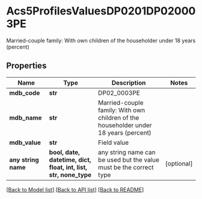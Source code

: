 # Acs5ProfilesValuesDP0201DP020003PE

Married-couple family: With own children of the householder under 18 years (percent)

## Properties
Name | Type | Description | Notes
------------ | ------------- | ------------- | -------------
**mdb_code** | **str** | DP02_0003PE | 
**mdb_name** | **str** | Married-couple family: With own children of the householder under 18 years (percent) | 
**mdb_value** | **str** | Field value | 
**any string name** | **bool, date, datetime, dict, float, int, list, str, none_type** | any string name can be used but the value must be the correct type | [optional]

[[Back to Model list]](../README.md#documentation-for-models) [[Back to API list]](../README.md#documentation-for-api-endpoints) [[Back to README]](../README.md)



